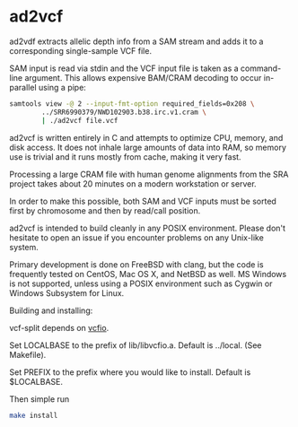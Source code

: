 # ad2vcf

ad2vdf extracts allelic depth info from a SAM stream and adds it to a
corresponding single-sample VCF file.

SAM input is read via stdin and the VCF input file is taken as a command-line
argument.  This allows expensive BAM/CRAM decoding to occur in-parallel using
a pipe:

```sh
samtools view -@ 2 --input-fmt-option required_fields=0x208 \
        ../SRR6990379/NWD102903.b38.irc.v1.cram \
        | ./ad2vcf file.vcf
```

ad2vcf is written entirely in C and attempts to optimize CPU, memory,
and disk access.  It does not inhale large amounts of data into RAM, so memory
use is trivial and it runs mostly from cache, making it very fast.

Processing a large CRAM file with human genome alignments from the SRA project
takes about 20 minutes on a modern workstation or server.

In order to make this possible, both SAM and VCF inputs must be sorted first
by chromosome and then by read/call position.

ad2vcf is intended to build cleanly in any POSIX environment.  Please
don't hesitate to open an issue if you encounter problems on any
Unix-like system.

Primary development is done on FreeBSD with clang, but the code is frequently
tested on CentOS, Mac OS X, and NetBSD as well.  MS Windows is not supported,
unless using a POSIX environment such as Cygwin or Windows Subsystem for Linux.

Building and installing:

vcf-split depends on [vcfio](https://github.com/auerlab/vcfio).

Set LOCALBASE to the prefix of lib/libvcfio.a.  Default is ../local.
(See Makefile).

Set PREFIX to the prefix where you would like to install.  Default is
$LOCALBASE.

Then simple run

```sh
make install
```
